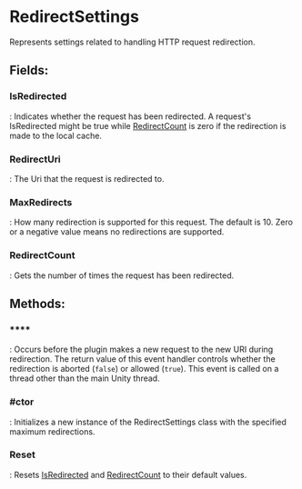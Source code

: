 # RedirectSettings

Represents settings related to handling HTTP request redirection. 

## **Fields**:
### **IsRedirected**
: Indicates whether the request has been redirected. A request's IsRedirected might be true while [RedirectCount](../Settings/RedirectSettings.md#redirectcount) is zero if the redirection is made to the local cache. 
### **RedirectUri**
: The Uri that the request is redirected to. 
### **MaxRedirects**
: How many redirection is supported for this request. The default is 10. Zero or a negative value means no redirections are supported. 
### **RedirectCount**
: Gets the number of times the request has been redirected. 
## **Methods**:

### ****
: Occurs before the plugin makes a new request to the new URI during redirection. The return value of this event handler controls whether the redirection is aborted (`false`) or allowed (`true`). This event is called on a thread other than the main Unity thread. 

### **#ctor**
: Initializes a new instance of the RedirectSettings class with the specified maximum redirections. 

### **Reset**
: Resets [IsRedirected](../Settings/RedirectSettings.md#isredirected) and [RedirectCount](../Settings/RedirectSettings.md#redirectcount) to their default values. 